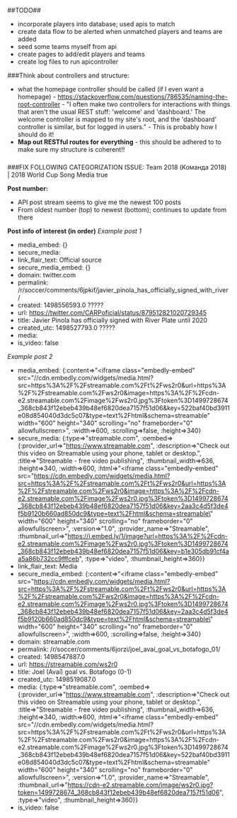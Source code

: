 ##TODO##
- incorporate players into database; used apis to match
- create data flow to be alerted when unmatched players and teams are added
- seed some teams myself from api
- create pages to add/edit players and teams
- create log files to run apicontroller


###Think about controllers and structure:
- what the homepage controller should be called (if I even want a homepage)
      - https://stackoverflow.com/questions/786535/naming-the-root-controller
      - "I often make two controllers for interactions with things that aren't the usual REST stuff: 'welcome' and 'dashboard.' The welcome controller is mapped to my site's root, and the 'dashboard' controller is similar, but for logged in users."
      - This is probably how I should do it!
- **Map out RESTful routes for everything** - this should be adhered to to make sure
  my structure is coherent!!
###

###FIX FOLLOWING CATEGORIZATION ISSUE:
Team 2018 (Команда 2018) | 2018 World Cup Song
Media
true


**Post number:**
- API post stream seems to give me the newest 100 posts
- From oldest number (top) to newest (bottom); continues to update from there


**Post info of interest (in order)**
*Example post 1*
 - media_embed: {}
 - secure_media:
 - link_flair_text: Official source
 - secure_media_embed: {}
 - domain: twitter.com
 - permalink: /r/soccer/comments/6jpkif/javier_pinola_has_officially_signed_with_river/
 - created: 1498556593.0      ?????
 - url: https://twitter.com/CARPoficial/status/879512821020729345
 - title: Javier Pinola has officially signed with River Plate until 2020
 - created_utc: 1498527793.0  ?????
 - media:
 - is_video: false

*Example post 2*
- media_embed: {:content=>"<iframe class=\"embedly-embed\" src=\"//cdn.embedly.com/widgets/media.html?src=https%3A%2F%2Fstreamable.com%2Ft%2Fws2r0&url=https%3A%2F%2Fstreamable.com%2Fws2r0&image=https%3A%2F%2Fcdn-e2.streamable.com%2Fimage%2Fws2r0.jpg%3Ftoken%3D1499728674_368cb843f12ebeb439b48ef6820dea7157f51d06&key=522baf40bd3911e08d854040d3dc5c07&type=text%2Fhtml&schema=streamable\" width=\"600\" height=\"340\" scrolling=\"no\" frameborder=\"0\" allowfullscreen></iframe>", :width=>600, :scrolling=>false, :height=>340}
- secure_media: {:type=>"streamable.com", :oembed=>{:provider_url=>"https://www.streamable.com", :description=>"Check out this video on Streamable using your phone, tablet or desktop.", :title=>"Streamable - free video publishing", :thumbnail_width=>636, :height=>340, :width=>600, :html=>"<iframe class=\"embedly-embed\" src=\"https://cdn.embedly.com/widgets/media.html?src=https%3A%2F%2Fstreamable.com%2Ft%2Fws2r0&url=https%3A%2F%2Fstreamable.com%2Fws2r0&image=https%3A%2F%2Fcdn-e2.streamable.com%2Fimage%2Fws2r0.jpg%3Ftoken%3D1499728674_368cb843f12ebeb439b48ef6820dea7157f51d06&key=2aa3c4d5f3de4f5b9120b660ad850dc9&type=text%2Fhtml&schema=streamable\" width=\"600\" height=\"340\" scrolling=\"no\" frameborder=\"0\" allowfullscreen></iframe>", :version=>"1.0", :provider_name=>"Streamable", :thumbnail_url=>"https://i.embed.ly/1/image?url=https%3A%2F%2Fcdn-e2.streamable.com%2Fimage%2Fws2r0.jpg%3Ftoken%3D1499728674_368cb843f12ebeb439b48ef6820dea7157f51d06&key=b1e305db91cf4aa5a86b732cc9fffceb", :type=>"video", :thumbnail_height=>360}}
- link_flair_text: Media
- secure_media_embed: {:content=>"<iframe class=\"embedly-embed\" src=\"https://cdn.embedly.com/widgets/media.html?src=https%3A%2F%2Fstreamable.com%2Ft%2Fws2r0&url=https%3A%2F%2Fstreamable.com%2Fws2r0&image=https%3A%2F%2Fcdn-e2.streamable.com%2Fimage%2Fws2r0.jpg%3Ftoken%3D1499728674_368cb843f12ebeb439b48ef6820dea7157f51d06&key=2aa3c4d5f3de4f5b9120b660ad850dc9&type=text%2Fhtml&schema=streamable\" width=\"600\" height=\"340\" scrolling=\"no\" frameborder=\"0\" allowfullscreen></iframe>", :width=>600, :scrolling=>false, :height=>340}
- domain: streamable.com
- permalink: /r/soccer/comments/6jorzi/joel_avaí_goal_vs_botafogo_01/
- created: 1498547887.0
- url: https://streamable.com/ws2r0
- title: Joel (Avaí) goal vs. Botafogo (0-1)
- created_utc: 1498519087.0
- media: {:type=>"streamable.com", :oembed=>{:provider_url=>"https://www.streamable.com", :description=>"Check out this video on Streamable using your phone, tablet or desktop.", :title=>"Streamable - free video publishing", :thumbnail_width=>636, :height=>340, :width=>600, :html=>"<iframe class=\"embedly-embed\" src=\"//cdn.embedly.com/widgets/media.html?src=https%3A%2F%2Fstreamable.com%2Ft%2Fws2r0&url=https%3A%2F%2Fstreamable.com%2Fws2r0&image=https%3A%2F%2Fcdn-e2.streamable.com%2Fimage%2Fws2r0.jpg%3Ftoken%3D1499728674_368cb843f12ebeb439b48ef6820dea7157f51d06&key=522baf40bd3911e08d854040d3dc5c07&type=text%2Fhtml&schema=streamable\" width=\"600\" height=\"340\" scrolling=\"no\" frameborder=\"0\" allowfullscreen></iframe>", :version=>"1.0", :provider_name=>"Streamable", :thumbnail_url=>"https://cdn-e2.streamable.com/image/ws2r0.jpg?token=1499728674_368cb843f12ebeb439b48ef6820dea7157f51d06", :type=>"video", :thumbnail_height=>360}}
- is_video: false
